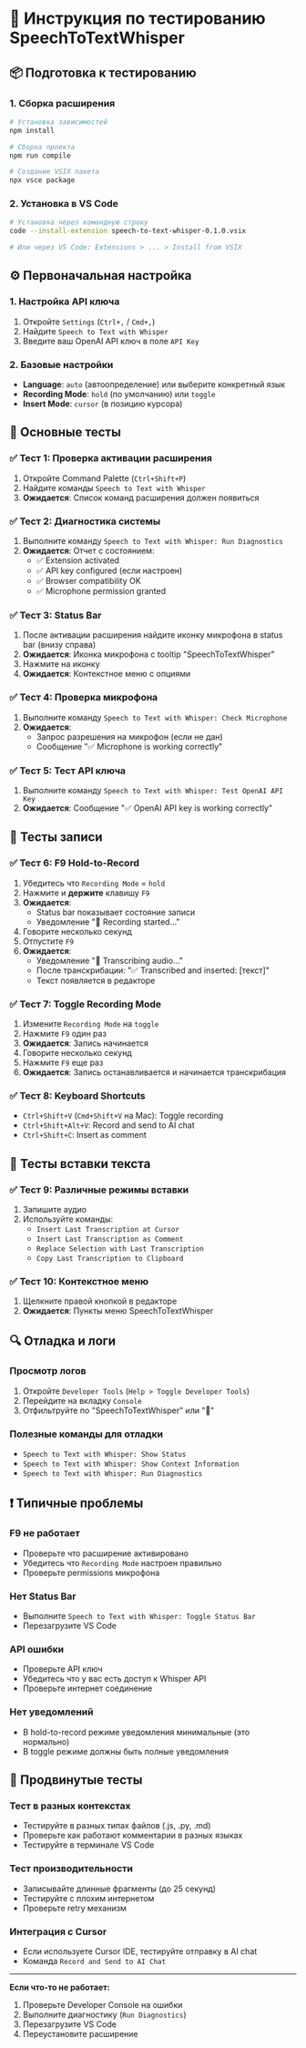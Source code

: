 # 🧪 Инструкция по тестированию SpeechToTextWhisper

## 📦 Подготовка к тестированию

### 1. Сборка расширения
```bash
# Установка зависимостей
npm install

# Сборка проекта
npm run compile

# Создание VSIX пакета
npx vsce package
```

### 2. Установка в VS Code
```bash
# Установка через командную строку
code --install-extension speech-to-text-whisper-0.1.0.vsix

# Или через VS Code: Extensions > ... > Install from VSIX
```

## ⚙️ Первоначальная настройка

### 1. Настройка API ключа
1. Откройте `Settings` (`Ctrl+,` / `Cmd+,`)
2. Найдите `Speech to Text with Whisper`
3. Введите ваш OpenAI API ключ в поле `API Key`

### 2. Базовые настройки
- **Language**: `auto` (автоопределение) или выберите конкретный язык
- **Recording Mode**: `hold` (по умолчанию) или `toggle`
- **Insert Mode**: `cursor` (в позицию курсора)

## 🔧 Основные тесты

### ✅ Тест 1: Проверка активации расширения
1. Откройте Command Palette (`Ctrl+Shift+P`)
2. Найдите команды `Speech to Text with Whisper`
3. **Ожидается**: Список команд расширения должен появиться

### ✅ Тест 2: Диагностика системы
1. Выполните команду `Speech to Text with Whisper: Run Diagnostics`
2. **Ожидается**: Отчет с состоянием:
   - ✅ Extension activated
   - ✅ API key configured (если настроен)
   - ✅ Browser compatibility OK
   - ✅ Microphone permission granted

### ✅ Тест 3: Status Bar
1. После активации расширения найдите иконку микрофона в status bar (внизу справа)
2. **Ожидается**: Иконка микрофона с tooltip "SpeechToTextWhisper"
3. Нажмите на иконку
4. **Ожидается**: Контекстное меню с опциями

### ✅ Тест 4: Проверка микрофона
1. Выполните команду `Speech to Text with Whisper: Check Microphone`
2. **Ожидается**: 
   - Запрос разрешения на микрофон (если не дан)
   - Сообщение "✅ Microphone is working correctly"

### ✅ Тест 5: Тест API ключа
1. Выполните команду `Speech to Text with Whisper: Test OpenAI API Key`
2. **Ожидается**: Сообщение "✅ OpenAI API key is working correctly"

## 🎤 Тесты записи

### ✅ Тест 6: F9 Hold-to-Record
1. Убедитесь что `Recording Mode` = `hold`
2. Нажмите и **держите** клавишу `F9`
3. **Ожидается**: 
   - Status bar показывает состояние записи
   - Уведомление "🎤 Recording started..."
4. Говорите несколько секунд
5. Отпустите `F9`
6. **Ожидается**:
   - Уведомление "🔄 Transcribing audio..."
   - После транскрибации: "✅ Transcribed and inserted: [текст]"
   - Текст появляется в редакторе

### ✅ Тест 7: Toggle Recording Mode
1. Измените `Recording Mode` на `toggle`
2. Нажмите `F9` один раз
3. **Ожидается**: Запись начинается
4. Говорите несколько секунд
5. Нажмите `F9` еще раз
6. **Ожидается**: Запись останавливается и начинается транскрибация

### ✅ Тест 8: Keyboard Shortcuts
- `Ctrl+Shift+V` (`Cmd+Shift+V` на Mac): Toggle recording
- `Ctrl+Shift+Alt+V`: Record and send to AI chat
- `Ctrl+Shift+C`: Insert as comment

## 📝 Тесты вставки текста

### ✅ Тест 9: Различные режимы вставки
1. Запишите аудио
2. Используйте команды:
   - `Insert Last Transcription at Cursor`
   - `Insert Last Transcription as Comment`
   - `Replace Selection with Last Transcription`
   - `Copy Last Transcription to Clipboard`

### ✅ Тест 10: Контекстное меню
1. Щелкните правой кнопкой в редакторе
2. **Ожидается**: Пункты меню SpeechToTextWhisper

## 🔍 Отладка и логи

### Просмотр логов
1. Откройте `Developer Tools` (`Help > Toggle Developer Tools`)
2. Перейдите на вкладку `Console`
3. Отфильтруйте по "SpeechToTextWhisper" или "🎤"

### Полезные команды для отладки
- `Speech to Text with Whisper: Show Status`
- `Speech to Text with Whisper: Show Context Information`
- `Speech to Text with Whisper: Run Diagnostics`

## ❗ Типичные проблемы

### F9 не работает
- Проверьте что расширение активировано
- Убедитесь что `Recording Mode` настроен правильно
- Проверьте permissions микрофона

### Нет Status Bar
- Выполните `Speech to Text with Whisper: Toggle Status Bar`
- Перезагрузите VS Code

### API ошибки
- Проверьте API ключ
- Убедитесь что у вас есть доступ к Whisper API
- Проверьте интернет соединение

### Нет уведомлений
- В hold-to-record режиме уведомления минимальные (это нормально)
- В toggle режиме должны быть полные уведомления

## 🎯 Продвинутые тесты

### Тест в разных контекстах
- Тестируйте в разных типах файлов (.js, .py, .md)
- Проверьте как работают комментарии в разных языках
- Тестируйте в терминале VS Code

### Тест производительности
- Записывайте длинные фрагменты (до 25 секунд)
- Тестируйте с плохим интернетом
- Проверьте retry механизм

### Интеграция с Cursor
- Если используете Cursor IDE, тестируйте отправку в AI chat
- Команда `Record and Send to AI Chat`

---

**Если что-то не работает:**
1. Проверьте Developer Console на ошибки
2. Выполните диагностику (`Run Diagnostics`)
3. Перезагрузите VS Code
4. Переустановите расширение 